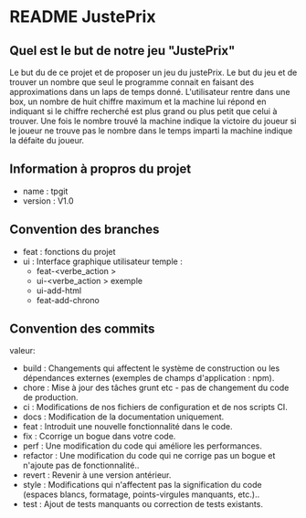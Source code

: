 # README JustePrix

## Quel est le but de notre jeu "JustePrix"
Le but du de ce projet et de proposer un jeu du justePrix.
Le but du jeu et de trouver un nombre que seul le programme connait en faisant des approximations
dans un laps de temps donné.
L'utilisateur rentre dans une box, un nombre de huit chiffre maximum et la machine lui répond en
indiquant si le chiffre recherché est plus grand ou plus petit que celui à trouver.
Une fois le nombre trouvé la machine indique la victoire du joueur si le joueur ne trouve pas le nombre
dans le temps imparti la machine indique la défaite du joueur.

## Information à propros du projet

- name : tpgit
- version : V1.0

## Convention des branches
- feat : fonctions du projet
- ui : Interface graphique utilisateur
temple : 
  - feat-<verbe_action <description>>
  - ui-<verbe_action <description>>
exemple
  - ui-add-html
  - feat-add-chrono
## Convention des commits
valeur:
  - build : Changements qui affectent le système de construction ou les dépendances externes (exemples de champs d'application : npm).
  - chore : Mise à jour des tâches grunt etc - pas de changement du code de production.
  - ci : Modifications de nos fichiers de configuration et de nos scripts CI.
  - docs : Modification de la documentation uniquement.
  - feat : Introduit une nouvelle fonctionnalité dans le code.
  - fix : Ccorrige un bogue dans votre code.
  - perf : Une modification du code qui améliore les performances.
  - refactor : Une modification du code qui ne corrige pas un bogue et n'ajoute pas de fonctionnalité..
  - revert : Revenir à une version antérieur.
  - style : Modifications qui n'affectent pas la signification du code (espaces blancs, formatage, points-virgules manquants, etc.)..
  - test : Ajout de tests manquants ou correction de tests existants.

